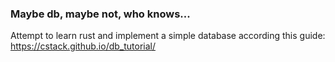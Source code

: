 ### Maybe db, maybe not, who knows...

Attempt to learn rust and implement a simple database according this guide: https://cstack.github.io/db_tutorial/